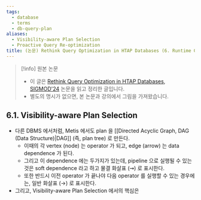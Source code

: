 ```yaml
---
tags:
  - database
  - terms
  - db-query-plan
aliases:
  - Visibility-aware Plan Selection
  - Proactive Query Re-optimization
title: (논문) Rethink Query Optimization in HTAP Databases (6. Runtime Optimizations)
---
```

> [!info] 원본 논문
> - 이 글은 [Rethink Query Optimization in HTAP Databases, SIGMOD'24](https://dl.acm.org/doi/pdf/10.1145/3626750) 논문을 읽고 정리한 글입니다.
> - 별도의 명시가 없으면, 본 논문과 강의에서 그림을 가져왔습니다.

## 6.1. Visibility-aware Plan Selection

- 다른 DBMS 에서처럼, Metis 에서도 plan 을 [[Directed Acyclic Graph, DAG (Data Structure)|DAG]] (즉, plan tree) 로 만든다.
	- 이때의 각 vertex (node) 는 operator 가 되고, edge (arrow) 는 data dependence 가 된다.
	- 그리고 이 dependence 에는 두가지가 있는데, pipeline 으로 실행될 수 있는 것은 soft dependence 라고 하고 물결 화살표 ($\rightsquigarrow$) 로 표시한다.
	- 또한 반드시 이전 operator 가 끝나야 다음 operator 를 실행할 수 있는 경우에는, 일반 화살표 ($\rightarrow$) 로 표시한다.
- 그리고, Visibility-aware Plan Selection 에서의 핵심은 